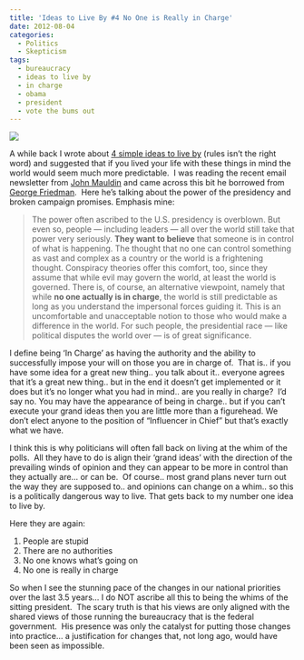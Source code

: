 ```yaml
---
title: 'Ideas to Live By #4 No One is Really in Charge'
date: 2012-08-04
categories:
  - Politics
  - Skepticism
tags:
  - bureaucracy
  - ideas to live by
  - in charge
  - obama
  - president
  - vote the bums out
---
```


![](/pics/inline_3_marionettes-ru029.jpg)

A while back I wrote about [4 simple ideas to live by][2] (rules isn’t the right word) and suggested that if you lived your life with these things in mind the world would seem much more predictable.  I was reading the recent email newsletter from [John Mauldin][3] and came across this bit he borrowed from [George Friedman][4].  Here he’s talking about the power of the presidency and broken campaign promises. Emphasis mine:<!--more-->

 [2]: /2010/06/ideas-to-live-by/
 [3]: http://www.mauldineconomics.com/
 [4]: http://www.stratfor.com/

> The power often ascribed to the U.S. presidency is overblown. But even so, people — including leaders — all over the world still take that power very seriously. **They want to believe** that someone is in control of what is happening. The thought that no one can control something as vast and complex as a country or the world is a frightening thought. Conspiracy theories offer this comfort, too, since they assume that while evil may govern the world, at least the world is governed. There is, of course, an alternative viewpoint, namely that while **no one actually is in charge**, the world is still predictable as long as you understand the impersonal forces guiding it. This is an uncomfortable and unacceptable notion to those who would make a difference in the world. For such people, the presidential race — like political disputes the world over — is of great significance.

I define being ‘In Charge’ as having the authority and the ability to successfully impose your will on those you are in charge of.  That is.. if you have some idea for a great new thing.. you talk about it.. everyone agrees that it’s a great new thing.. but in the end it doesn’t get implemented or it does but it’s no longer what you had in mind.. are you really in charge?  I’d say no. You may have the appearance of being in charge.. but if you can’t execute your grand ideas then you are little more than a figurehead. We don’t elect anyone to the position of “Influencer in Chief” but that’s exactly what we have.

I think this is why politicians will often fall back on living at the whim of the polls.  All they have to do is align their ‘grand ideas’ with the direction of the prevailing winds of opinion and they can appear to be more in control than they actually are… or can be.  Of course.. most grand plans never turn out the way they are supposed to.. and opinions can change on a whim.. so this is a politically dangerous way to live. That gets back to my number one idea to live by.

Here they are again:

1.  People are stupid
2.  There are no authorities
3.  No one knows what’s going on
4.  No one is really in charge

So when I see the stunning pace of the changes in our national priorities over the last 3.5 years… I do NOT ascribe all this to being the whims of the sitting president.  The scary truth is that his views are only aligned with the shared views of those running the bureaucracy that is the federal government.  His presence was only the catalyst for putting those changes into practice… a justification for changes that, not long ago, would have been seen as impossible.
